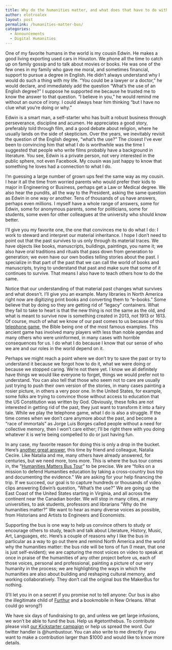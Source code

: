 ```yaml
---
title: Why do the humanities matter, and what does that have to do with a bus?
author: elotroalex
layout: post
permalink: /humanities-matter-bus/
categories:
  - Announcements
  - Digital Humanities
---
```

One of my favorite humans in the world is my cousin Edwin. He makes a good living exporting used cars in Houston. We phone all the time to catch up on family gossip and to talk about movies or books. He was one of the few ones in my family who gave me moral, and sometimes financial, support to pursue a degree in English. He didn&#8217;t always understand why I would do such a thing with my life. &#8220;You could be a lawyer or a doctor,&#8221; he would declare, and immediately add the question &#8220;What&#8217;s the use of an English degree?&#8221; I suppose he supported me because he trusted me to know the answer to that question. &#8220;I believe in you,&#8221; he would remind me without an ounce of irony. I could always hear him thinking &#8220;but I have no clue what you&#8217;re doing or why.&#8221; 

Edwin is a smart man, a self-starter who has built a robust business through perseverance, discipline and acumen. He appreciates a good story, preferably told through film, and a good debate about religion, where he usually lands on the side of skepticism. Over the years, we inevitably revisit the question of the English degree, &#8220;what&#8217;s the use?&#8221; The closest I&#8217;ve ever been to convincing him that what I do is worthwhile was the time I suggested that people who write films probably have a background in literature. You see, Edwin is a private person, not very interested in the public sphere, not even Facebook. My cousin was just happy to know that something he loves had a connection to what I do.

I&#8217;m guessing a large number of grown ups feel the same way as my cousin. I hear it all the time from worried parents who would prefer their kids to major in Engineering or Business, perhaps get a Law or Medical degree. We also hear the pundits, all the way to the President, asking the same question as Edwin in one way or another. Tens of thousands of us have answers, perhaps even millions. I myself have a whole range of answers, some for Edwin, some for anonymous parents, some for politicians, some for students, some even for other colleagues at the university who should know better. 

I&#8217;ll give you my favorite one, the one that convinces me to do what I do: I work to steward and interpret our material inheritance. I hope I don&#8217;t need to point out that the past survives to us only through its material traces. We have objects like books, manuscripts, buildings, paintings, you name it; we also have oral traditions and rituals that pass down from generation to generation; we even have our own bodies telling stories about the past. I specialize in that part of the past that we can call the world of books and manuscripts, trying to understand that past and make sure that some of it continues to survive. That means I also have to teach others how to do the same.

Notice that our understanding of that material past changes what survives and what doesn&#8217;t. I&#8217;ll give you an example. Many libraries in North America right now are digitizing print books and converting them to &#8220;e-books.&#8221; Some believe that by doing so they are getting rid of &#8220;legacy&#8221; containers. What they fail to take to heart is that the new thing is not the same as the old, and what is meant to survive now is something created in 2013, not 1913 or 1613. Of course, much of what we know of our past comes to us because of this [telephone game][1], the Bible being one of the most famous examples. This ancient game has involved many players with less than noble agendas and many others who were uninformed, in many cases with horrible consequences for us. I do what I do because I know that our sense of who we are and our roles in the world depend on it.

Perhaps we might reach a point where we don&#8217;t try to save the past or try to understand it because we forgot how to do it, what we were doing or because we stopped caring. We&#8217;re not there yet. I know we all definitely have things we would like everyone to forget, things we would prefer not to understand. You can also tell that those who seem not to care are usually just trying to push their own version of the stories, in many cases painting a rosier picture, in others a very poor one. In the United States, for example, some folks are trying to convince those without access to education that the US Constitution was written by God. Obviously, these folks are not interested in getting rid of the past, they just want to transform it into a fairy tale. While we play the telephone game, what I do is also a struggle. If the time comes when we don&#8217;t care anymore about the past, and become a &#8220;race of immortals&#8221; as Jorge Luis Borges called people without a need for collective memory, then I won&#8217;t care either; I&#8217;ll be right there with you doing whatever it is we&#8217;re being compelled to do or just having fun. 

In any case, my favorite reason for doing this is only a drop in the bucket. Here&#8217;s [another great answer][2], this time by friend and colleague, Natalia Cecire. Like Natalia and me, many others have already answered, for centuries, but we need more, tons more. This is where the bus tour comes in, the &#8220;[Humanities Matters Bus Tour][3]&#8221; to be precise. We are &#8220;folks on a mission to defend Humanities education by taking a cross-country bus trip and documenting the evidence.&#8221; We are asking for your help financing the trip. If we succeed, our goal is to capture hundreds or thousands of video clips answering Edwin&#8217;s question, &#8220;What&#8217;s the use?&#8221; We are going up the East Coast of the United States starting in Virginia, and all across the continent near the Canadian border. We will stop in many cities, at many universities, to ask students, professors and librarians &#8220;Why do the humanities matter?&#8221; We want to hear as many diverse voices as possible, from Historians and Artists to Engineers and Economists.

Supporting the bus is one way to help us convince others to study or encourage others to study, teach and talk about Literature, History, Music, Art, Languages, etc. Here&#8217;s a couple of reasons why I like the bus in particular as a way to go out there and remind North America and the world why the humanities matter: the bus ride will be tons of fun (I mean, that one is just self-evident); we are capturing the most voices on video to speak at once in praise of the humanities of any other project before us, each of those voices, personal and professional, painting a picture of our very humanity in the process; we are highlighting the ways in which the humanities are also about building and reshaping cultural memory, and working collaboratively. They don&#8217;t call the original bus the MakerBus for nothing.

(I&#8217;ll let you in on a secret if you promise not to tell anyone: Our bus is also the illegitimate child of [Furthur][4] and a bookmobile in New Orleans. What could go wrong?)

We have six days of fundraising to go, and unless we get large infusions, we won&#8217;t be able to fund the bus. Help us #getonthebus. To contribute please visit [our Kickstarter campaign][5] or help us spread the word. Our twitter handler is @humbustour. You can also write to me directly if you want to make a contribution larger than $1000 and would like to know more details.

 [1]: https://en.wikipedia.org/wiki/Chinese_whispers
 [2]: http://nataliacecire.blogspot.com/2014/01/humanities-scholarship-is-incredibly.html
 [3]: http://www.strikingly.com/humanitiesmatter
 [4]: https://en.wikipedia.org/wiki/Furthur_(bus)
 [5]: http://bit.ly/humbustour